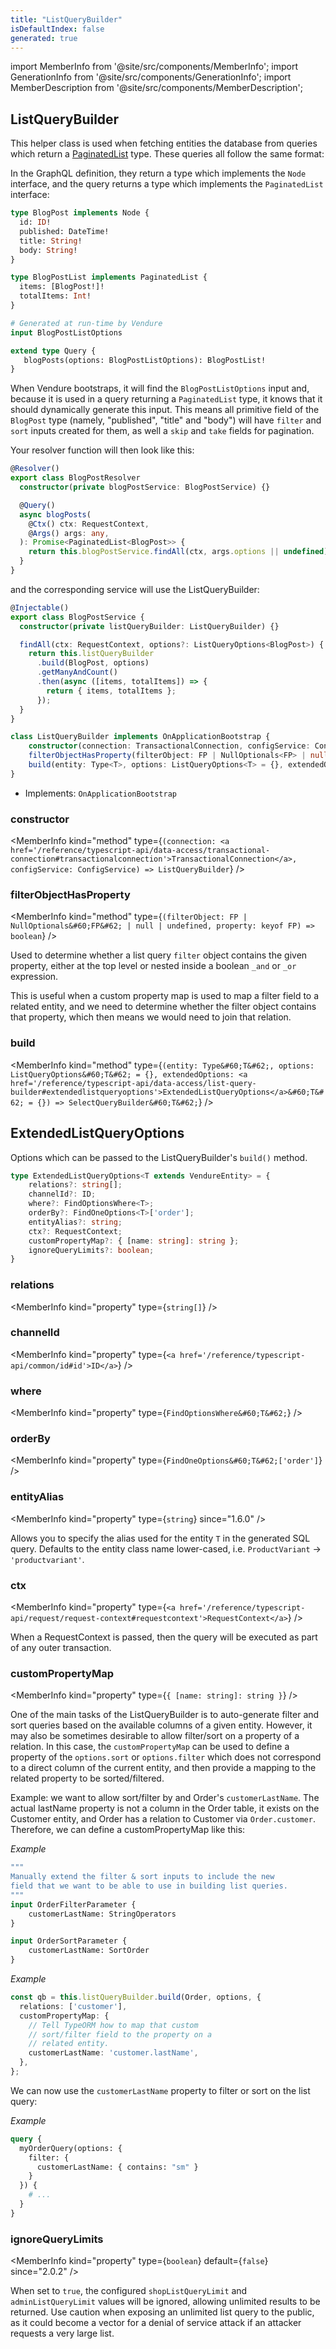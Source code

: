 ```yaml
---
title: "ListQueryBuilder"
isDefaultIndex: false
generated: true
---
```

<!-- This file was generated from the Vendure source. Do not modify. Instead, re-run the "docs:build" script -->
import MemberInfo from '@site/src/components/MemberInfo';
import GenerationInfo from '@site/src/components/GenerationInfo';
import MemberDescription from '@site/src/components/MemberDescription';


## ListQueryBuilder

<GenerationInfo sourceFile="packages/core/src/service/helpers/list-query-builder/list-query-builder.ts" sourceLine="200" packageName="@vendure/core" />

This helper class is used when fetching entities the database from queries which return a <a href='/reference/typescript-api/common/paginated-list#paginatedlist'>PaginatedList</a> type.
These queries all follow the same format:

In the GraphQL definition, they return a type which implements the `Node` interface, and the query returns a
type which implements the `PaginatedList` interface:

```GraphQL
type BlogPost implements Node {
  id: ID!
  published: DateTime!
  title: String!
  body: String!
}

type BlogPostList implements PaginatedList {
  items: [BlogPost!]!
  totalItems: Int!
}

# Generated at run-time by Vendure
input BlogPostListOptions

extend type Query {
   blogPosts(options: BlogPostListOptions): BlogPostList!
}
```
When Vendure bootstraps, it will find the `BlogPostListOptions` input and, because it is used in a query
returning a `PaginatedList` type, it knows that it should dynamically generate this input. This means
all primitive field of the `BlogPost` type (namely, "published", "title" and "body") will have `filter` and
`sort` inputs created for them, as well a `skip` and `take` fields for pagination.

Your resolver function will then look like this:

```ts
@Resolver()
export class BlogPostResolver
  constructor(private blogPostService: BlogPostService) {}

  @Query()
  async blogPosts(
    @Ctx() ctx: RequestContext,
    @Args() args: any,
  ): Promise<PaginatedList<BlogPost>> {
    return this.blogPostService.findAll(ctx, args.options || undefined);
  }
}
```

and the corresponding service will use the ListQueryBuilder:

```ts
@Injectable()
export class BlogPostService {
  constructor(private listQueryBuilder: ListQueryBuilder) {}

  findAll(ctx: RequestContext, options?: ListQueryOptions<BlogPost>) {
    return this.listQueryBuilder
      .build(BlogPost, options)
      .getManyAndCount()
      .then(async ([items, totalItems]) => {
        return { items, totalItems };
      });
  }
}
```

```ts title="Signature"
class ListQueryBuilder implements OnApplicationBootstrap {
    constructor(connection: TransactionalConnection, configService: ConfigService)
    filterObjectHasProperty(filterObject: FP | NullOptionals<FP> | null | undefined, property: keyof FP) => boolean;
    build(entity: Type<T>, options: ListQueryOptions<T> = {}, extendedOptions: ExtendedListQueryOptions<T> = {}) => SelectQueryBuilder<T>;
}
```
* Implements: <code>OnApplicationBootstrap</code>



<div className="members-wrapper">

### constructor

<MemberInfo kind="method" type={`(connection: <a href='/reference/typescript-api/data-access/transactional-connection#transactionalconnection'>TransactionalConnection</a>, configService: ConfigService) => ListQueryBuilder`}   />


### filterObjectHasProperty

<MemberInfo kind="method" type={`(filterObject: FP | NullOptionals&#60;FP&#62; | null | undefined, property: keyof FP) => boolean`}   />

Used to determine whether a list query `filter` object contains the
given property, either at the top level or nested inside a boolean
`_and` or `_or` expression.

This is useful when a custom property map is used to map a filter
field to a related entity, and we need to determine whether the
filter object contains that property, which then means we would need
to join that relation.
### build

<MemberInfo kind="method" type={`(entity: Type&#60;T&#62;, options: ListQueryOptions&#60;T&#62; = {}, extendedOptions: <a href='/reference/typescript-api/data-access/list-query-builder#extendedlistqueryoptions'>ExtendedListQueryOptions</a>&#60;T&#62; = {}) => SelectQueryBuilder&#60;T&#62;`}   />




</div>


## ExtendedListQueryOptions

<GenerationInfo sourceFile="packages/core/src/service/helpers/list-query-builder/list-query-builder.ts" sourceLine="41" packageName="@vendure/core" />

Options which can be passed to the ListQueryBuilder's `build()` method.

```ts title="Signature"
type ExtendedListQueryOptions<T extends VendureEntity> = {
    relations?: string[];
    channelId?: ID;
    where?: FindOptionsWhere<T>;
    orderBy?: FindOneOptions<T>['order'];
    entityAlias?: string;
    ctx?: RequestContext;
    customPropertyMap?: { [name: string]: string };
    ignoreQueryLimits?: boolean;
}
```

<div className="members-wrapper">

### relations

<MemberInfo kind="property" type={`string[]`}   />


### channelId

<MemberInfo kind="property" type={`<a href='/reference/typescript-api/common/id#id'>ID</a>`}   />


### where

<MemberInfo kind="property" type={`FindOptionsWhere&#60;T&#62;`}   />


### orderBy

<MemberInfo kind="property" type={`FindOneOptions&#60;T&#62;['order']`}   />


### entityAlias

<MemberInfo kind="property" type={`string`}  since="1.6.0"  />

Allows you to specify the alias used for the entity `T` in the generated SQL query.
Defaults to the entity class name lower-cased, i.e. `ProductVariant` -> `'productvariant'`.
### ctx

<MemberInfo kind="property" type={`<a href='/reference/typescript-api/request/request-context#requestcontext'>RequestContext</a>`}   />

When a RequestContext is passed, then the query will be
executed as part of any outer transaction.
### customPropertyMap

<MemberInfo kind="property" type={`{ [name: string]: string }`}   />

One of the main tasks of the ListQueryBuilder is to auto-generate filter and sort queries based on the
available columns of a given entity. However, it may also be sometimes desirable to allow filter/sort
on a property of a relation. In this case, the `customPropertyMap` can be used to define a property
of the `options.sort` or `options.filter` which does not correspond to a direct column of the current
entity, and then provide a mapping to the related property to be sorted/filtered.

Example: we want to allow sort/filter by and Order's `customerLastName`. The actual lastName property is
not a column in the Order table, it exists on the Customer entity, and Order has a relation to Customer via
`Order.customer`. Therefore, we can define a customPropertyMap like this:

*Example*

```GraphQL
"""
Manually extend the filter & sort inputs to include the new
field that we want to be able to use in building list queries.
"""
input OrderFilterParameter {
    customerLastName: StringOperators
}

input OrderSortParameter {
    customerLastName: SortOrder
}
```

*Example*

```ts
const qb = this.listQueryBuilder.build(Order, options, {
  relations: ['customer'],
  customPropertyMap: {
    // Tell TypeORM how to map that custom
    // sort/filter field to the property on a
    // related entity.
    customerLastName: 'customer.lastName',
  },
};
```
We can now use the `customerLastName` property to filter or sort
on the list query:

*Example*

```GraphQL
query {
  myOrderQuery(options: {
    filter: {
      customerLastName: { contains: "sm" }
    }
  }) {
    # ...
  }
}
```
### ignoreQueryLimits

<MemberInfo kind="property" type={`boolean`} default={`false`}  since="2.0.2"  />

When set to `true`, the configured `shopListQueryLimit` and `adminListQueryLimit` values will be ignored,
allowing unlimited results to be returned. Use caution when exposing an unlimited list query to the public,
as it could become a vector for a denial of service attack if an attacker requests a very large list.


</div>
